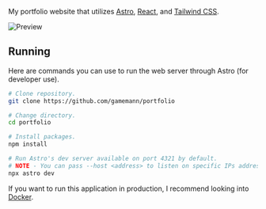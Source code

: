 My portfolio website that utilizes [Astro](https://astro.build/), [React](https://react.dev/), and [Tailwind CSS](https://tailwindcss.com/).

![Preview](./preview/preview.gif)


## Running
Here are commands you can use to run the web server through Astro (for developer use).

```bash
# Clone repository.
git clone https://github.com/gamemann/portfolio

# Change directory.
cd portfolio

# Install packages.
npm install

# Run Astro's dev server available on port 4321 by default.
# NOTE - You can pass --host <address> to listen on specific IPs address (or all with 0.0.0.0).
npx astro dev
```

If you want to run this application in production, I recommend looking into [Docker](https://docs.astro.build/en/recipes/docker/).